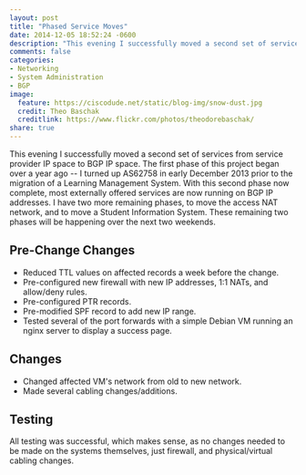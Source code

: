 ```yaml
---
layout: post
title: "Phased Service Moves"
date: 2014-12-05 18:52:24 -0600
description: "This evening I successfully moved a second set of services from service provider IP space to BGP IP space. The first phase of this project began over a year ago -- I turned up AS62758 in early December 2013 prior to the migration of a Learning Management System."
comments: false
categories: 
- Networking
- System Administration
- BGP
image:
  feature: https://ciscodude.net/static/blog-img/snow-dust.jpg
  credit: Theo Baschak
  creditlink: https://www.flickr.com/photos/theodorebaschak/
share: true
---
```

This evening I successfully moved a second set of services from service provider IP space to BGP IP space. The first phase of this project began over a year ago -- I turned up AS62758 in early December 2013 prior to the migration of a Learning Management System. With this second phase now complete, most externally offered services are now running on BGP IP addresses. I have two more remaining phases, to move the access NAT network, and to move a Student Information System. These remaining two phases will be happening over the next two weekends.

## Pre-Change Changes

*	Reduced TTL values on affected records a week before the change.
*	Pre-configured new firewall with new IP addresses, 1:1 NATs, and allow/deny rules.
*	Pre-configured PTR records.
*	Pre-modified SPF record to add new IP range.
*	Tested several of the port forwards with a simple Debian VM running an nginx server to display a success page.

## Changes

*	Changed affected VM's network from old to new network.
*	Made several cabling changes/additions.

## Testing

All testing was successful, which makes sense, as no changes needed to be made on the systems themselves, just firewall, and physical/virtual cabling changes.

